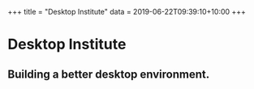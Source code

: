 +++
title = "Desktop Institute"
data = 2019-06-22T09:39:10+10:00
+++

# Desktop Institute

## Building a better desktop environment.
